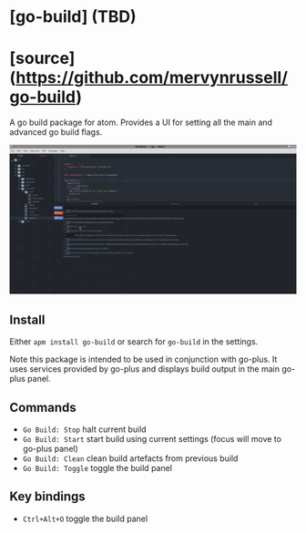 # [go-build] (TBD)
# [source] (https://github.com/mervynrussell/go-build)

A go build package for atom.  Provides a UI for setting all the main and advanced go build flags.

![Demo](https://raw.githubusercontent.com/mervynrussell/go-build/master/resources/demo.gif)

## Install

Either `apm install go-build` or search for `go-build` in the settings.

Note this package is intended to be used in conjunction with go-plus.  It uses services provided by go-plus and displays build output in the main go-plus panel.

## Commands
* `Go Build: Stop` halt current build
* `Go Build: Start` start build using current settings (focus will move to go-plus panel)
* `Go Build: Clean` clean build artefacts from previous build
* `Go Build: Toggle` toggle the build panel


## Key bindings
* `Ctrl+Alt+O` toggle the build panel
